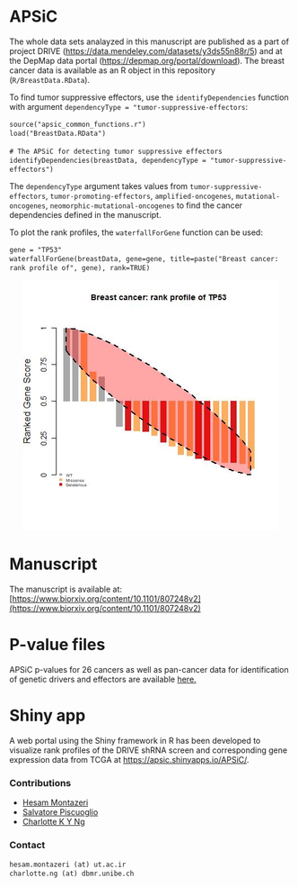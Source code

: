 # APSiC
The whole data sets analayzed in this manuscript are published as a part of project DRIVE (https://data.mendeley.com/datasets/y3ds55n88r/5) and at the DepMap data portal (https://depmap.org/portal/download). The breast cancer data is available as an R object in this repository (`R/BreastData.RData`). 

To find tumor suppressive effectors, use the `identifyDependencies` function with argument `dependencyType = "tumor-suppressive-effectors`:
```
source("apsic_common_functions.r")
load("BreastData.RData")

# The APSiC for detecting tumor suppressive effectors
identifyDependencies(breastData, dependencyType = "tumor-suppressive-effectors")
```
The `dependencyType` argument takes values from `tumor-suppressive-effectors`, `tumor-promoting-effectors`, 
`amplified-oncogenes`, `mutational-oncogenes`, `neomorphic-mutational-oncogenes` to find the cancer dependencies defined in the manuscript.


To plot the rank profiles, the `waterfallForGene` function can be used:
```
gene = "TP53"
waterfallForGene(breastData, gene=gene, title=paste("Breast cancer: rank profile of", gene), rank=TRUE)
```
<p align="center">
 <img src="R/tp53.jpg">
</p>

# Manuscript
The manuscript is available at:
[https://www.biorxiv.org/content/10.1101/807248v2](https://www.biorxiv.org/content/10.1101/807248v2)

# P-value files
APSiC p-values for 26 cancers as well as pan-cancer data for identification of genetic drivers and effectors are available [here.](hits/)


# Shiny app
A web portal using the Shiny framework in R has been developed to visualize rank profiles of the DRIVE shRNA screen and corresponding gene expression data from TCGA at https://apsic.shinyapps.io/APSiC/. 

### Contributions
- [Hesam Montazeri](http://lcbb.ut.ac.ir/)
- [Salvatore Piscuoglio](http://oncogenomicslab.org/lab-members/)
- [Charlotte K Y Ng](http://oncogenomicslab.org/lab-members/)

### Contact
```
hesam.montazeri (at) ut.ac.ir
charlotte.ng (at) dbmr.unibe.ch
```
